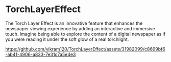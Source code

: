 # TorchLayerEffect
The Torch Layer Effect is an innovative feature that enhances the newspaper viewing experience by adding an interactive and immersive touch. Imagine being able to explore the content of a digital newspaper as if you were reading it under the soft glow of a real torchlight.


https://github.com/vikram120/TorchLayerEffect/assets/31982099/c8699bf6-ab41-4906-a833-7e31c7a5e4e3

